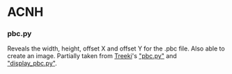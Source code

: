 # ACNH
### pbc.py
Reveals the width, height, offset X and offset Y for the .pbc file. Also able to create an image. Partially taken from [Treeki](https://github.com/Treeki/CylindricalEarth/commits?author=Treeki)'s ["pbc.py"](https://github.com/Treeki/CylindricalEarth/blob/master/pbc.py) and ["display_pbc.py"](https://github.com/Treeki/CylindricalEarth/blob/master/display_pbc.py).
